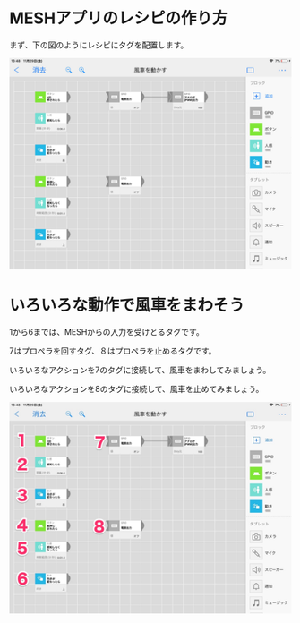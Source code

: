 # MESHアプリのレシピの作り方

まず、下の図のようにレシピにタグを配置します。

![IMG_0922](mesh_recipe.assets/IMG_0922.jpg)



# いろいろな動作で風車をまわそう

1から6までは、MESHからの入力を受けとるタグです。

7はプロペラを回すタグ、８はプロペラを止めるタグです。

いろいろなアクションを7のタグに接続して、風車をまわしてみましょう。

いろいろなアクションを8のタグに接続して、風車を止めてみましょう。

![IMG_0922-2](mesh_recipe.assets/IMG_0922-2.jpg)